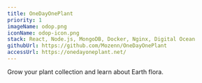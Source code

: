 ```yaml
---
title: OneDayOnePlant
priority: 1
imageName: odop.png
iconName: odop-icon.png
stack: React, Node.js, MongoDB, Docker, Nginx, Digital Ocean
githubUrl: https://github.com/Mozenn/OneDayOnePlant
accessUrl: https://onedayoneplant.net/
---
```


Grow your plant collection and learn about Earth flora.
